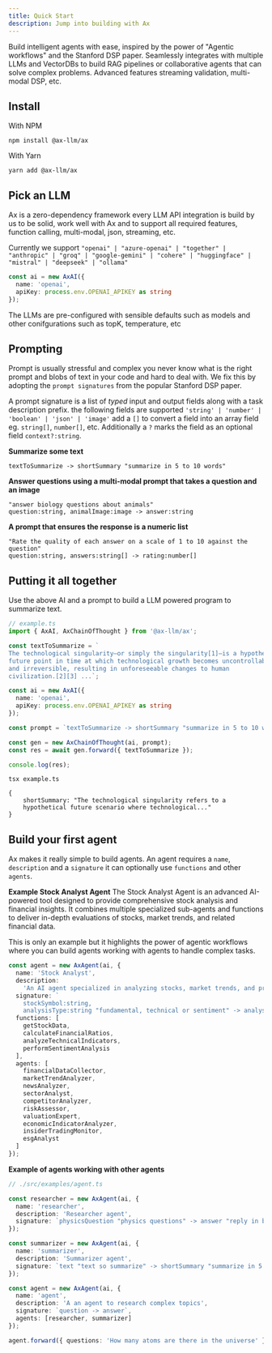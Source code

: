 ```yaml
---
title: Quick Start
description: Jump into building with Ax
---
```


Build intelligent agents with ease, inspired by the power of "Agentic workflows" and the Stanford DSP paper. Seamlessly integrates with multiple LLMs and VectorDBs to build RAG pipelines or collaborative agents that can solve complex problems. Advanced features streaming validation, multi-modal DSP, etc.

## Install

With NPM

```console
npm install @ax-llm/ax
```

With Yarn

```console
yarn add @ax-llm/ax
```

## Pick an LLM

Ax is a zero-dependency framework every LLM API integration is build by us to be solid, work well with Ax and to support all required features, function calling, multi-modal, json, streaming, etc.

Currently we support `"openai" | "azure-openai" | "together" | "anthropic" | "groq" | "google-gemini" | "cohere" | "huggingface" | "mistral" | "deepseek" | "ollama"`

```typescript
const ai = new AxAI({
  name: 'openai',
  apiKey: process.env.OPENAI_APIKEY as string
});
```

The LLMs are pre-configured with sensible defaults such as models and other conifgurations such as topK, temperature, etc

## Prompting

Prompt is usually stressful and complex you never know what is the right prompt and blobs of text in your code and hard to deal with. We fix this by adopting the `prompt signatures` from the popular Stanford DSP paper.

A prompt signature is a list of _typed_ input and output fields along with a task description prefix.
the following fields are supported `'string' | 'number' | 'boolean' | 'json' | 'image'` add a `[]` to convert a field into an array field eg. `string[]`, `number[]`, etc. Additionally a `?` marks the field as an optional field `context?:string`.

**Summarize some text**

```
textToSummarize -> shortSummary "summarize in 5 to 10 words"
```

**Answer questions using a multi-modal prompt that takes a question and an image**

```
"answer biology questions about animals"
question:string, animalImage:image -> answer:string
```

**A prompt that ensures the response is a numeric list**

```
"Rate the quality of each answer on a scale of 1 to 10 against the question"
question:string, answers:string[] -> rating:number[]
```

## Putting it all together

Use the above AI and a prompt to build a LLM powered program to summarize text.

```typescript
// example.ts
import { AxAI, AxChainOfThought } from '@ax-llm/ax';

const textToSummarize = `
The technological singularity—or simply the singularity[1]—is a hypothetical 
future point in time at which technological growth becomes uncontrollable 
and irreversible, resulting in unforeseeable changes to human 
civilization.[2][3] ...`;

const ai = new AxAI({
  name: 'openai',
  apiKey: process.env.OPENAI_APIKEY as string
});

const prompt = `textToSummarize -> shortSummary "summarize in 5 to 10 words"`;

const gen = new AxChainOfThought(ai, prompt);
const res = await gen.forward({ textToSummarize });

console.log(res);
```

```console title="Use tsx, node or bun to run the example"
tsx example.ts

{
    shortSummary: "The technological singularity refers to a
    hypothetical future scenario where technological..."
}
```

## Build your first agent

Ax makes it really simple to build agents. An agent requires a `name`, `description` and a `signature` it can optionally use `functions` and other `agents`.

**Example Stock Analyst Agent**
The Stock Analyst Agent is an advanced AI-powered tool designed to provide comprehensive stock analysis and financial insights. It combines multiple specialized sub-agents and functions to deliver in-depth evaluations of stocks, market trends, and related financial data.

This is only an example but it highlights the power of agentic workflows where you can build agents working with agents to handle complex tasks.

```typescript title="Stock Analyst Agent"
const agent = new AxAgent(ai, {
  name: 'Stock Analyst',
  description:
    'An AI agent specialized in analyzing stocks, market trends, and providing financial insights.',
  signature: `
    stockSymbol:string, 
    analysisType:string "fundamental, technical or sentiment" -> analysisReport`,
  functions: [
    getStockData,
    calculateFinancialRatios,
    analyzeTechnicalIndicators,
    performSentimentAnalysis
  ],
  agents: [
    financialDataCollector,
    marketTrendAnalyzer,
    newsAnalyzer,
    sectorAnalyst,
    competitorAnalyzer,
    riskAssessor,
    valuationExpert,
    economicIndicatorAnalyzer,
    insiderTradingMonitor,
    esgAnalyst
  ]
});
```

**Example of agents working with other agents**

```typescript
// ./src/examples/agent.ts

const researcher = new AxAgent(ai, {
  name: 'researcher',
  description: 'Researcher agent',
  signature: `physicsQuestion "physics questions" -> answer "reply in bullet points"`
});

const summarizer = new AxAgent(ai, {
  name: 'summarizer',
  description: 'Summarizer agent',
  signature: `text "text so summarize" -> shortSummary "summarize in 5 to 10 words"`
});

const agent = new AxAgent(ai, {
  name: 'agent',
  description: 'A an agent to research complex topics',
  signature: `question -> answer`,
  agents: [researcher, summarizer]
});

agent.forward({ questions: 'How many atoms are there in the universe' });
```
